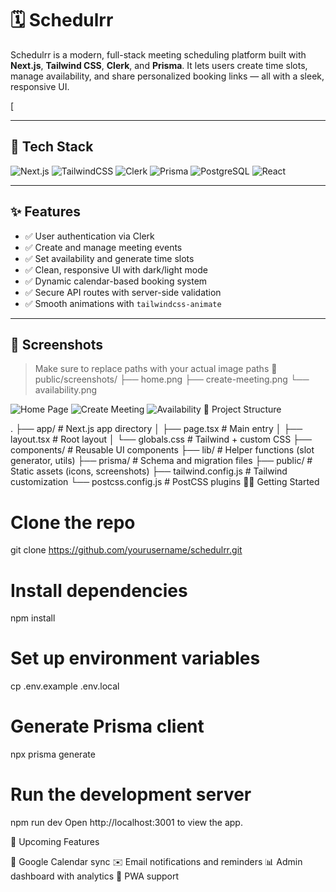 # 🗓️ Schedulrr

Schedulrr is a modern, full-stack meeting scheduling platform built with **Next.js**, **Tailwind CSS**, **Clerk**, and **Prisma**. It lets users create time slots, manage availability, and share personalized booking links — all with a sleek, responsive UI.

[

---

## 🚀 Tech Stack

![Next.js](https://img.shields.io/badge/Next.js-000?logo=next.js&logoColor=white)
![TailwindCSS](https://img.shields.io/badge/TailwindCSS-06B6D4?logo=tailwindcss&logoColor=white)
![Clerk](https://img.shields.io/badge/Clerk-F02E65?logo=clerk&logoColor=white)
![Prisma](https://img.shields.io/badge/Prisma-2D3748?logo=prisma&logoColor=white)
![PostgreSQL](https://img.shields.io/badge/PostgreSQL-4169E1?logo=postgresql&logoColor=white)
![React](https://img.shields.io/badge/React-61DAFB?logo=react&logoColor=white)

---

## ✨ Features

- ✅ User authentication via Clerk
- ✅ Create and manage meeting events
- ✅ Set availability and generate time slots
- ✅ Clean, responsive UI with dark/light mode
- ✅ Dynamic calendar-based booking system
- ✅ Secure API routes with server-side validation
- ✅ Smooth animations with `tailwindcss-animate`

---

## 📸 Screenshots

> Make sure to replace paths with your actual image paths
📁 public/screenshots/
├── home.png
├── create-meeting.png
└── availability.png



![Home Page](./public/screenshots/home.png)
![Create Meeting](./public/screenshots/create-meeting.png)
![Availability](./public/screenshots/availability.png)
📂 Project Structure

.
├── app/                 # Next.js app directory
│   ├── page.tsx         # Main entry
│   ├── layout.tsx       # Root layout
│   └── globals.css      # Tailwind + custom CSS
├── components/          # Reusable UI components
├── lib/                 # Helper functions (slot generator, utils)
├── prisma/              # Schema and migration files
├── public/              # Static assets (icons, screenshots)
├── tailwind.config.js   # Tailwind customization
└── postcss.config.js    # PostCSS plugins
🧑‍💻 Getting Started

# Clone the repo
git clone https://github.com/yourusername/schedulrr.git

# Install dependencies
npm install

# Set up environment variables
cp .env.example .env.local

# Generate Prisma client
npx prisma generate

# Run the development server
npm run dev
Open http://localhost:3001 to view the app.

🔮 Upcoming Features

🔄 Google Calendar sync
✉️ Email notifications and reminders
📊 Admin dashboard with analytics
📱 PWA support
